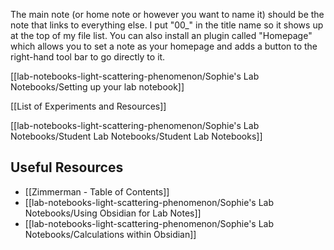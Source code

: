 The main note (or home note or however you want to name it) should be the note that links to everything else.  I put "00_" in the title name so it shows up at the top of my file list.  You can also install an plugin called "Homepage" which allows you to set a note as your homepage and adds a button to the right-hand tool bar to go directly to it.

[[lab-notebooks-light-scattering-phenomenon/Sophie's Lab Notebooks/Setting up your lab notebook]]

[[List of Experiments and Resources]]

[[lab-notebooks-light-scattering-phenomenon/Sophie's Lab Notebooks/Student Lab Notebooks/Student Lab Notebooks]]
## Useful Resources
* [[Zimmerman - Table of Contents]]
* [[lab-notebooks-light-scattering-phenomenon/Sophie's Lab Notebooks/Using Obsidian for Lab Notes]]
* [[lab-notebooks-light-scattering-phenomenon/Sophie's Lab Notebooks/Calculations within Obsidian]]
